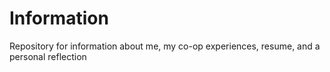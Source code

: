 # Information
Repository for information about me, my co-op experiences, resume, and a personal reflection
